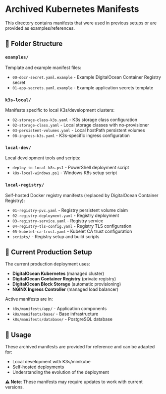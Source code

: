 # Archived Kubernetes Manifests

This directory contains manifests that were used in previous setups or are provided as examples/references.

## 📂 Folder Structure

### `examples/`
Template and example manifest files:
- `00-docr-secret.yaml.example` - Example DigitalOcean Container Registry secret
- `01-app-secrets.yaml.example` - Example application secrets template

### `k3s-local/`
Manifests specific to local K3s/development clusters:
- `02-storage-class-k3s.yaml` - K3s storage class configuration
- `02-storage-class.yaml` - Local storage classes with no-provisioner
- `03-persistent-volumes.yaml` - Local hostPath persistent volumes
- `08-ingress-k3s.yaml` - K3s-specific ingress configuration

### `local-dev/`
Local development tools and scripts:
- `deploy-to-local-k8s.ps1` - PowerShell deployment script
- `k8s-local-windows.ps1` - Windows K8s setup script

### `local-registry/`
Self-hosted Docker registry manifests (replaced by DigitalOcean Container Registry):
- `01-registry-pvc.yaml` - Registry persistent volume claim
- `02-registry-deployment.yaml` - Registry deployment
- `03-registry-service.yaml` - Registry service
- `04-registry-tls-config.yaml` - Registry TLS configuration
- `05-kubelet-ca-trust.yaml` - Kubelet CA trust configuration
- `scripts/` - Registry setup and build scripts

## 🚀 Current Production Setup

The current production deployment uses:
- **DigitalOcean Kubernetes** (managed cluster)
- **DigitalOcean Container Registry** (private registry)
- **DigitalOcean Block Storage** (automatic provisioning)
- **NGINX Ingress Controller** (managed load balancer)

Active manifests are in:
- `k8s/manifests/app/` - Application components
- `k8s/manifests/base/` - Base infrastructure
- `k8s/manifests/database/` - PostgreSQL database

## 📝 Usage

These archived manifests are provided for reference and can be adapted for:
- Local development with K3s/minikube
- Self-hosted deployments
- Understanding the evolution of the deployment

**⚠️ Note**: These manifests may require updates to work with current versions.